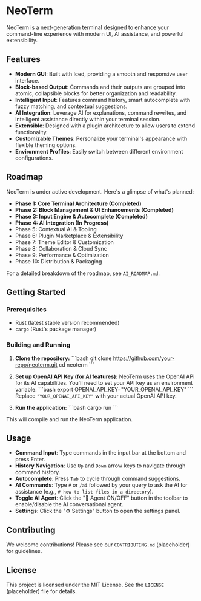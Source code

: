 # NeoTerm

NeoTerm is a next-generation terminal designed to enhance your command-line experience with modern UI, AI assistance, and powerful extensibility.

## Features

- **Modern GUI**: Built with Iced, providing a smooth and responsive user interface.
- **Block-based Output**: Commands and their outputs are grouped into atomic, collapsible blocks for better organization and readability.
- **Intelligent Input**: Features command history, smart autocomplete with fuzzy matching, and contextual suggestions.
- **AI Integration**: Leverage AI for explanations, command rewrites, and intelligent assistance directly within your terminal session.
- **Extensible**: Designed with a plugin architecture to allow users to extend functionality.
- **Customizable Themes**: Personalize your terminal's appearance with flexible theming options.
- **Environment Profiles**: Easily switch between different environment configurations.

## Roadmap

NeoTerm is under active development. Here's a glimpse of what's planned:

- **Phase 1: Core Terminal Architecture (Completed)**
- **Phase 2: Block Management & UI Enhancements (Completed)**
- **Phase 3: Input Engine & Autocomplete (Completed)**
- **Phase 4: AI Integration (In Progress)**
- Phase 5: Contextual AI & Tooling
- Phase 6: Plugin Marketplace & Extensibility
- Phase 7: Theme Editor & Customization
- Phase 8: Collaboration & Cloud Sync
- Phase 9: Performance & Optimization
- Phase 10: Distribution & Packaging

For a detailed breakdown of the roadmap, see `AI_ROADMAP.md`.

## Getting Started

### Prerequisites

- Rust (latest stable version recommended)
- `cargo` (Rust's package manager)

### Building and Running

1.  **Clone the repository:**
    \`\`\`bash
    git clone https://github.com/your-repo/neoterm.git
    cd neoterm
    \`\`\`

2.  **Set up OpenAI API Key (for AI features):**
    NeoTerm uses the OpenAI API for its AI capabilities. You'll need to set your API key as an environment variable:
    \`\`\`bash
    export OPENAI_API_KEY="YOUR_OPENAI_API_KEY"
    \`\`\`
    Replace `"YOUR_OPENAI_API_KEY"` with your actual OpenAI API key.

3.  **Run the application:**
    \`\`\`bash
    cargo run
    \`\`\`

This will compile and run the NeoTerm application.

## Usage

- **Command Input**: Type commands in the input bar at the bottom and press Enter.
- **History Navigation**: Use `Up` and `Down` arrow keys to navigate through command history.
- **Autocomplete**: Press `Tab` to cycle through command suggestions.
- **AI Commands**: Type `#` or `/ai` followed by your query to ask the AI for assistance (e.g., `# how to list files in a directory`).
- **Toggle AI Agent**: Click the "🤖 Agent ON/OFF" button in the toolbar to enable/disable the AI conversational agent.
- **Settings**: Click the "⚙️ Settings" button to open the settings panel.

## Contributing

We welcome contributions! Please see our `CONTRIBUTING.md` (placeholder) for guidelines.

## License

This project is licensed under the MIT License. See the `LICENSE` (placeholder) file for details.
